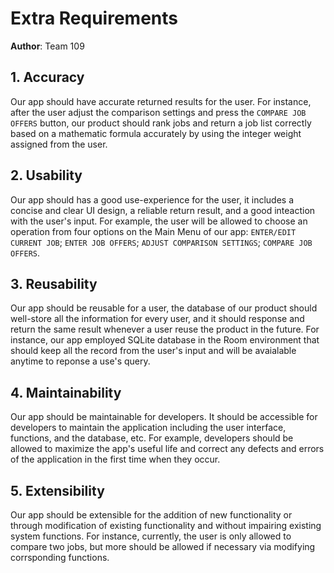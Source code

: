 # Extra Requirements

**Author**: Team 109

## 1. Accuracy
Our app should have accurate returned results for the user. For instance, after the user adjust the comparison settings and press the `COMPARE JOB OFFERS` button, our product should rank jobs and return a job list correctly based on a mathematic formula accurately by using the integer weight assigned from the user.

## 2. Usability
Our app should has a good use-experience for the user, it includes a concise and clear UI design, a reliable return result, and a good inteaction with the user's input. For example, the user will be allowed to choose an operation from four options on the Main Menu of our app: `ENTER/EDIT CURRENT JOB`; `ENTER JOB OFFERS`; `ADJUST COMPARISON SETTINGS`; `COMPARE JOB OFFERS`.

## 3. Reusability
Our app should be reusable for a user, the database of our product should well-store all the information for every user, and it should response and return the same result whenever a user reuse the product in the future. For instance, our app employed SQLite database in the Room environment that should keep all the record from the user's input and will be avaialable anytime to reponse a use's query.    

## 4. Maintainability
Our app should be maintainable for developers. It should be accessible for developers to maintain the application including the user interface, functions, and the database, etc. For example, developers should be allowed to maximize the app's useful life and correct any defects and errors of the application in the first time when they occur. 

## 5. Extensibility
Our app should be extensible for the addition of new functionality or through modification of existing functionality and without impairing existing system functions. For instance, currently, the user is only allowed to compare two jobs, but more should be allowed if necessary via modifying corrsponding functions. 
